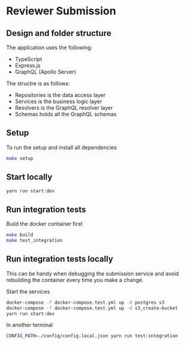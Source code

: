 # Reviewer Submission

## Design and folder structure

The application uses the following:
  * TypeScript
  * Express.js
  * GraphQL (Apollo Server)

The structre is as follows:
* Repositories is the data access layer
* Services is the business logic layer
* Resolvers is the GraphQL resolver layer
* Schemas holds all the GraphQL schemas

## Setup

To run the setup and install all dependencies
```sh
make setup
```

## Start locally

```sh
yarn run start:dev
```

## Run integration tests

Build the docker container first
```sh
make build
make test_integration
```

## Run integration tests locally

This can be handy when debugging the submission service and avoid rebuilding the container every
time you make a change.

Start the services
```sh
docker-compose -f docker-compose.test.yml up -d postgres s3
docker-compose -f docker-compose.test.yml up -d s3_create-bucket
yarn run start:dev
```

In another terminal

```sh
CONFIG_PATH=./config/config.local.json yarn run test:integration
```